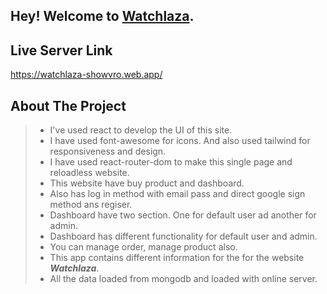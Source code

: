 ## Hey! Welcome to [Watchlaza](https://watchlaza-showvro.web.app/).

## Live Server Link

https://watchlaza-showvro.web.app/


## About The Project

> - I've used react to develop the UI of this site.
> - I have used font-awesome for icons. And also used tailwind for responsiveness and design.
> - I have used react-router-dom to make this single page and reloadless website.
> - This website have buy product and dashboard.
> - Also has log in method with email pass and direct google sign method ans regiser.
> - Dashboard have two section. One for default user ad another for admin.
> - Dashboard has different functionality for default user and admin.
> - You can manage order, manage product also.
> - This app contains different information for the for the website <em><strong>Watchlaza</strong></em>.
> - All the data loaded from mongodb and loaded with online server.
